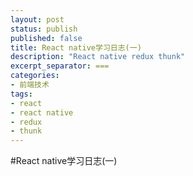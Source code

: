 ```yaml
---
layout: post
status: publish
published: false
title: React native学习日志(一)
description: "React native redux thunk"
excerpt_separator: ===
categories:
- 前端技术
tags:
- react
- react native
- redux
- thunk
---
```


#React native学习日志(一)

